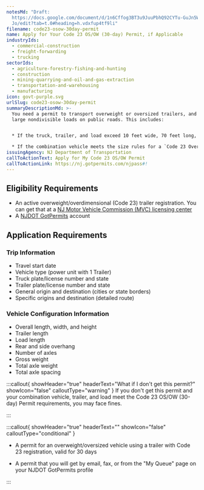 ```yaml
---
notesMd: "Draft:
  https://docs.google.com/document/d/1n6Cffog3BT3u9JuuPbhQ92CYTu-GuJn5WbUZR_WNm\
  Jo/edit?tab=t.0#heading=h.vdxfup4tf9li"
filename: code23-osow-30day-permit
name: Apply for Your Code 23 OS/OW (30-day) Permit, if Applicable
industryIds:
  - commercial-construction
  - freight-forwarding
  - trucking
sectorIds:
  - agriculture-forestry-fishing-and-hunting
  - construction
  - mining-quarrying-and-oil-and-gas-extraction
  - transportation-and-warehousing
  - manufacturing
icon: govt-purple.svg
urlSlug: code23-osow-30day-permit
summaryDescriptionMd: >-
  You need a permit to transport overweight or oversized trailers, and very
  large nondivisible loads on public roads. This includes:


  * If the truck, trailer, and load exceed 10 feet wide, 70 feet long, weigh over 80,000 pounds, or are over 13 feet 6 inches high

  * If the combination vehicle meets the size rules for a `Code 23 Overdimensional Trailer Permit|code-23-overdimensional-trailer-permit` , but you do not have the permit
issuingAgency: NJ Department of Transportation
callToActionText: Apply for My Code 23 OS/OW Permit
callToActionLink: https://nj.gotpermits.com/njpass#!
---
```


## Eligibility Requirements

- An active overweight/overdimensional (Code 23) trailer registration. You can get that at a [NJ Motor Vehicle Commission (MVC) licensing center](https://www.nj.gov/mvc/locations/facilitylocations.htm)
- A [NJDOT GotPermits](https://nj.gotpermits.com/njpass#!) account

## Application Requirements

### Trip Information

- Travel start date
- Vehicle type (power unit with 1 Trailer)
- Truck plate/license number and state
- Trailer plate/license number and state
- General origin and destination (cities or state borders)
- Specific origins and destination (detailed route)

### Vehicle Configuration Information

- Overall length, width, and height
- Trailer length
- Load length
- Rear and side overhang
- Number of axles
- Gross weight
- Total axle weight
- Total axle spacing

:::callout{ showHeader="true" headerText="What if I don't get this permit?" showIcon="false" calloutType="warning" }
If you don't get this permit and your combination vehicle, trailer, and load meet the Code 23 OS/OW (30-day) Permit requirements, you may face fines.

:::

:::callout{ showHeader="true" headerText="" showIcon="false" calloutType="conditional" }

- A permit for an overweight/oversized vehicle using a trailer with Code 23 registration, valid for 30 days

- A permit that you will get by email, fax, or from the "My Queue" page on your NJDOT GotPermits profile

:::
